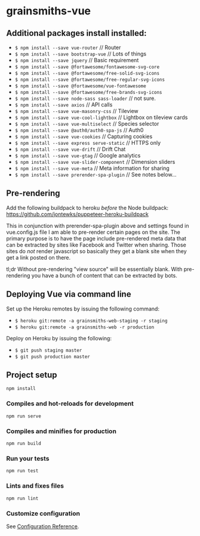 # grainsmiths-vue

## Additional packages install installed:

* `$ npm install --save vue-router` // Router
* `$ npm install --save bootstrap-vue` // Lots of things
* `$ npm install --save jquery` // Basic requirement
* `$ npm install --save @fortawesome/fontawesome-svg-core`
* `$ npm install --save @fortawesome/free-solid-svg-icons`
* `$ npm install --save @fortawesome/free-regular-svg-icons`
* `$ npm install --save @fortawesome/vue-fontawesome`
* `$ npm install --save @fortawesome/free-brands-svg-icons`
* `$ npm install --save node-sass sass-loader` // not sure.
* `$ npm install --save axios` // API calls
* `$ npm install --save vue-masonry-css` // Tileview
* `$ npm install --save vue-cool-lightbox` // Lightbox on tileview cards
* `$ npm install --save vue-multiselect` // Species selector
* `$ npm install --save @auth0/auth0-spa-js` // Auth0
* `$ npm install --save vue-cookies` // Capturing cookies
* `$ npm install --save express serve-static` // HTTPS only
* `$ npm install --save vue-drift` // Drift Chat
* `$ npm install --save vue-gtag` // Google analytics
* `$ npm install --save vue-slider-component` // Dimension sliders
* `$ npm install --save vue-meta` // Meta information for sharing
* `$ npm install --save prerender-spa-plugin` // See notes below...

## Pre-rendering

Add the following buildpack to heroku *before* the Node buildpack: https://github.com/jontewks/puppeteer-heroku-buildpack

This in conjunction with prerender-spa-plugin above and settings found in vue.config.js file I am able to pre-render certain pages on the site. The primary purpose is to have the page include pre-rendered meta data that can be extracted by sites like Facebook and Twitter when sharing. Those sites do *not* render javascript so basically they get a blank site when they get a link posted on there.

tl;dr Without pre-rendering "view source" will be essentially blank. With pre-rendering you have a bunch of content that can be extracted by bots.


## Deploying Vue via command line

Set up the Heroku remotes by issuing the following command:

* `$ heroku git:remote -a grainsmiths-web-staging -r staging`
* `$ heroku git:remote -a grainsmiths-web -r production`

Deploy on Heroku by issuing the following:

* `$ git push staging master`
* `$ git push production master`


## Project setup
```
npm install
```

### Compiles and hot-reloads for development
```
npm run serve
```

### Compiles and minifies for production
```
npm run build
```

### Run your tests
```
npm run test
```

### Lints and fixes files
```
npm run lint
```

### Customize configuration
See [Configuration Reference](https://cli.vuejs.org/config/).

